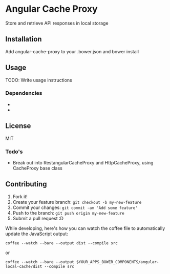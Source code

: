 # Angular Cache Proxy

Store and retrieve API responses in local storage

## Installation

Add angular-cache-proxy to your .bower.json and bower install

## Usage

TODO: Write usage instructions

### Dependencies

* [angular-local-storage]:https://github.com/grevory/angular-local-storage
* [Restangular]:https://github.com/mgonto/restangular

## License

MIT

### Todo's

 - Break out into RestangularCacheProxy and HttpCacheProxy, using CacheProxy base class

## Contributing

1. Fork it!
2. Create your feature branch: `git checkout -b my-new-feature`
3. Commit your changes: `git commit -am 'Add some feature'`
4. Push to the branch: `git push origin my-new-feature`
5. Submit a pull request :D

While developing, here's how you can watch the coffee file to automatically update the JavaScript output:
```
coffee --watch --bare --output dist --compile src
```
or
```
coffee --watch --bare --output $YOUR_APPS_BOWER_COMPONENTS/angular-local-cache/dist --compile src
```
